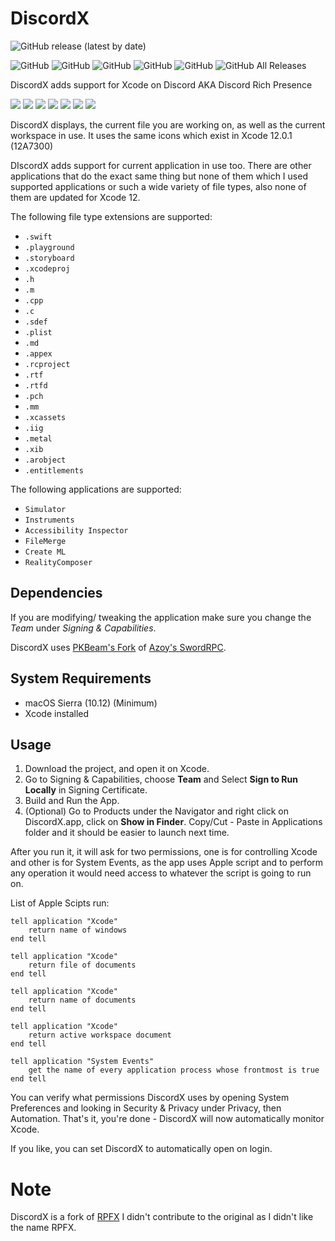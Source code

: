 # DiscordX
![GitHub release (latest by date)](https://img.shields.io/github/v/release/AsadAzam/DiscordX?style=for-the-badge)

![GitHub](https://img.shields.io/github/license/AsadAzam/DiscordX?style=for-the-badge)
![GitHub](https://img.shields.io/github/issues-raw/AsadAzam/DiscordX?style=for-the-badge)
![GitHub](https://img.shields.io/github/issues-closed-raw/AsadAzam/DiscordX?style=for-the-badge)
![GitHub](https://img.shields.io/github/issues-pr/AsadAzam/DiscordX?style=for-the-badge)
![GitHub](https://img.shields.io/github/last-commit/AsadAzam/DiscordX?style=for-the-badge)
![GitHub All Releases](https://img.shields.io/github/downloads/AsadAzam/Discordx/total?style=for-the-badge)

DiscordX adds support for Xcode on Discord AKA Discord Rich Presence

<p float="center">
    <img src="https://user-images.githubusercontent.com/32137859/94646396-cc2da880-030b-11eb-9c5a-69ce0fe9a993.png">
    <img src="https://user-images.githubusercontent.com/32137859/94650644-b8d30b00-0314-11eb-94f4-d6434d3d1d76.png">
    <img src="https://user-images.githubusercontent.com/32137859/94650802-05b6e180-0315-11eb-93f0-785db0328552.png">
    <img src="https://user-images.githubusercontent.com/32137859/94650965-46aef600-0315-11eb-84cf-5f1cf3f109f7.png">
    <img src="https://user-images.githubusercontent.com/32137859/94651142-98f01700-0315-11eb-8fdb-c11510aaa59b.png">
    <img src="https://user-images.githubusercontent.com/32137859/94651232-c4730180-0315-11eb-90cd-1ef5af4eacbe.png">
    <img src="https://user-images.githubusercontent.com/32137859/94651330-ef5d5580-0315-11eb-96f8-7b633830f950.png">
</p>

DiscordX displays, the current file you are working on, as well as the current workspace in use. It uses the same icons which exist in Xcode 12.0.1 (12A7300)

DIscordX adds support for current application in use too. There are other applications that do the exact same thing but none of them which I used supported applications or such a wide variety of file types, also none of them are updated for Xcode 12.

The following file type extensions are supported:
- `.swift`
- `.playground`
- `.storyboard`
- `.xcodeproj`
- `.h`
- `.m`
- `.cpp`
- `.c`
- `.sdef`
- `.plist`
- `.md`
- `.appex`
- `.rcproject`
- `.rtf`
- `.rtfd`
- `.pch`
- `.mm`
- `.xcassets`
- `.iig`
- `.metal`
- `.xib`
- `.arobject`
- `.entitlements`

The following applications are supported:
- `Simulator`
- `Instruments`
- `Accessibility Inspector`
- `FileMerge`
- `Create ML`
- `RealityComposer`

## Dependencies
If you are modifying/ tweaking the application make sure you change the *Team* under *Signing & Capabilities*.

DiscordX uses [PKBeam's Fork](https://github.com/PKBeam/SwordRPC) of [Azoy's SwordRPC](https://github.com/Azoy/SwordRPC).

## System Requirements
- macOS Sierra (10.12) (Minimum)
- Xcode installed

## Usage
1. Download the project, and open it on Xcode.
2. Go to Signing & Capabilities, choose **Team** and Select **Sign to Run Locally** in Signing Certificate.
3. Build and Run the App.
4. (Optional) Go to Products under the Navigator and right click on DiscordX.app, click on **Show in Finder**. Copy/Cut - Paste in Applications folder and it should be easier to launch next time.

After you run it, it will ask for two permissions, one is for controlling Xcode and other is for System Events, as the app uses Apple script and to perform any operation it would need access to whatever the script is going to run on.

List of Apple Scipts run:
```
tell application "Xcode"
    return name of windows
end tell
```
```
tell application "Xcode"
    return file of documents
end tell
```
```
tell application "Xcode"
    return name of documents
end tell
```
```
tell application "Xcode"
    return active workspace document
end tell
```
```
tell application "System Events"
    get the name of every application process whose frontmost is true
end tell
```

You can verify what permissions DiscordX uses by opening System Preferences and looking in Security & Privacy under Privacy, then Automation.
That's it, you're done - DiscordX will now automatically monitor Xcode.

If you like, you can set DiscordX to automatically open on login.

# Note
DiscordX is a fork of [RPFX](https://github.com/PKBeam/RPFX) I didn't contribute to the original as I didn't like the name RPFX.
